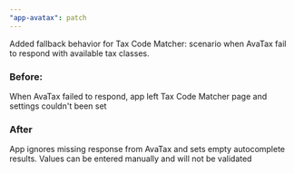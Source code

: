 ```yaml
---
"app-avatax": patch
---
```


Added fallback behavior for Tax Code Matcher: scenario when AvaTax fail to respond with available tax classes.

### Before:
When AvaTax failed to respond, app left Tax Code Matcher page and settings couldn't been set

### After
App ignores missing response from AvaTax and sets empty autocomplete results. Values can be entered manually and will not be validated